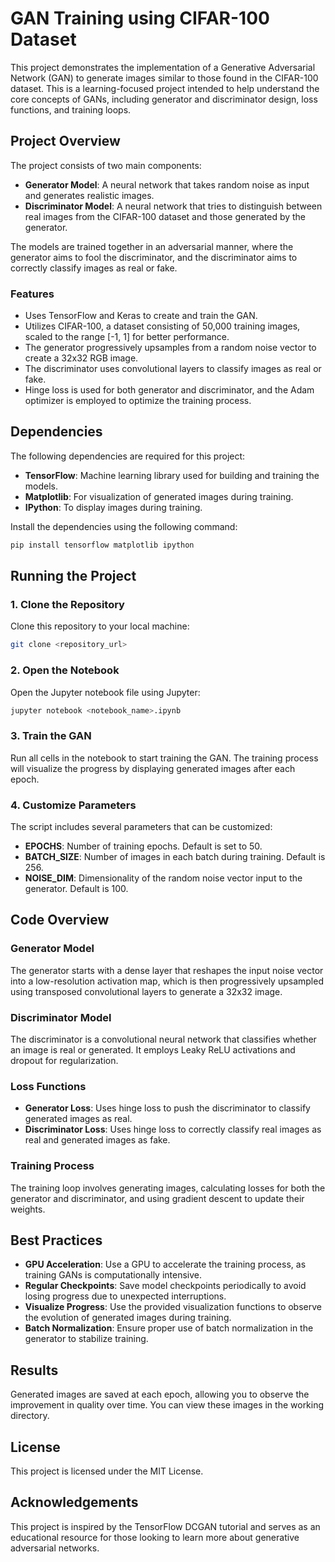 # GAN Training using CIFAR-100 Dataset

This project demonstrates the implementation of a Generative Adversarial Network (GAN) to generate images similar to those found in the CIFAR-100 dataset. This is a learning-focused project intended to help understand the core concepts of GANs, including generator and discriminator design, loss functions, and training loops.

## Project Overview

The project consists of two main components:

- **Generator Model**: A neural network that takes random noise as input and generates realistic images.
- **Discriminator Model**: A neural network that tries to distinguish between real images from the CIFAR-100 dataset and those generated by the generator.

The models are trained together in an adversarial manner, where the generator aims to fool the discriminator, and the discriminator aims to correctly classify images as real or fake.

### Features

- Uses TensorFlow and Keras to create and train the GAN.
- Utilizes CIFAR-100, a dataset consisting of 50,000 training images, scaled to the range [-1, 1] for better performance.
- The generator progressively upsamples from a random noise vector to create a 32x32 RGB image.
- The discriminator uses convolutional layers to classify images as real or fake.
- Hinge loss is used for both generator and discriminator, and the Adam optimizer is employed to optimize the training process.

## Dependencies

The following dependencies are required for this project:

- **TensorFlow**: Machine learning library used for building and training the models.
- **Matplotlib**: For visualization of generated images during training.
- **IPython**: To display images during training.

Install the dependencies using the following command:

```bash
pip install tensorflow matplotlib ipython
```

## Running the Project

### 1. Clone the Repository

Clone this repository to your local machine:

```bash
git clone <repository_url>
```

### 2. Open the Notebook

Open the Jupyter notebook file using Jupyter:

```bash
jupyter notebook <notebook_name>.ipynb
```

### 3. Train the GAN

Run all cells in the notebook to start training the GAN. The training process will visualize the progress by displaying generated images after each epoch.

### 4. Customize Parameters

The script includes several parameters that can be customized:

- **EPOCHS**: Number of training epochs. Default is set to 50.
- **BATCH_SIZE**: Number of images in each batch during training. Default is 256.
- **NOISE_DIM**: Dimensionality of the random noise vector input to the generator. Default is 100.

## Code Overview

### Generator Model
The generator starts with a dense layer that reshapes the input noise vector into a low-resolution activation map, which is then progressively upsampled using transposed convolutional layers to generate a 32x32 image.

### Discriminator Model
The discriminator is a convolutional neural network that classifies whether an image is real or generated. It employs Leaky ReLU activations and dropout for regularization.

### Loss Functions
- **Generator Loss**: Uses hinge loss to push the discriminator to classify generated images as real.
- **Discriminator Loss**: Uses hinge loss to correctly classify real images as real and generated images as fake.

### Training Process
The training loop involves generating images, calculating losses for both the generator and discriminator, and using gradient descent to update their weights.

## Best Practices

- **GPU Acceleration**: Use a GPU to accelerate the training process, as training GANs is computationally intensive.
- **Regular Checkpoints**: Save model checkpoints periodically to avoid losing progress due to unexpected interruptions.
- **Visualize Progress**: Use the provided visualization functions to observe the evolution of generated images during training.
- **Batch Normalization**: Ensure proper use of batch normalization in the generator to stabilize training.

## Results
Generated images are saved at each epoch, allowing you to observe the improvement in quality over time. You can view these images in the working directory.

## License

This project is licensed under the MIT License.

## Acknowledgements

This project is inspired by the TensorFlow DCGAN tutorial and serves as an educational resource for those looking to learn more about generative adversarial networks.
